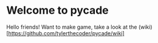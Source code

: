 # Welcome to pycade

Hello friends! Want to make game, take a look at the (wiki)[https://github.com/tylerthecoder/pycade/wiki]
